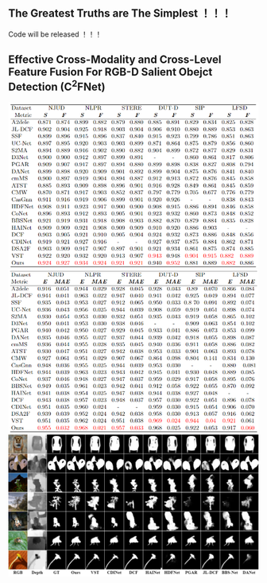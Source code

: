 ## The Greatest Truths are The Simplest ！！！

Code will be released ！！！

## Effective Cross-Modality and Cross-Level Feature Fusion For RGB-D Salient Obejct Detection (C<sup>2</sup>FNet)
![](./assets/Metric1.png) 
![](./assets/Metric2.png)
![](./assets/results.png)
